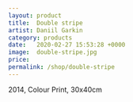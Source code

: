 ```yaml
---
layout: product
title:  Double stripe
artist: Daniil Garkin
category: products
date:   2020-02-27 15:53:28 +0000
image:  double-stripe.jpg
price:
permalink: /shop/double-stripe
---
```

2014, Colour Print, 30x40cm
